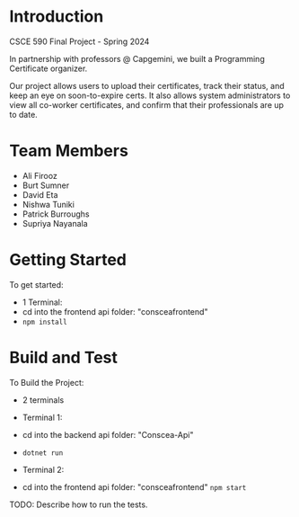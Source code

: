 # Introduction 
CSCE 590 Final Project - Spring 2024

In partnership with professors @ Capgemini, we built a Programming Certificate organizer.

Our project allows users to upload their certificates, track their status, and keep an eye on soon-to-expire certs.
It also allows system administrators to view all co-worker certificates, and confirm that their professionals are up to date.

# Team Members
- Ali Firooz
- Burt Sumner
- David Eta
- Nishwa Tuniki
- Patrick Burroughs
- Supriya Nayanala

# Getting Started
To get started:
- 1 Terminal:
 - cd into the frontend api folder: "consceafrontend"
 - `npm install`

# Build and Test
To Build the Project:

- 2 terminals
 - Terminal 1:
 - cd into the backend api folder: "Conscea-Api"
 - `dotnet run`

 - Terminal 2:
 - cd into the frontend api folder: "consceafrontend"
`npm start`

TODO: Describe how to run the tests. 
